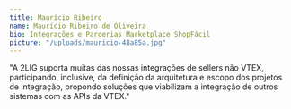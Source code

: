 ```yaml
---
title: Maurício Ribeiro
name: Maurício Ribeiro de Oliveira
bio: Integrações e Parcerias Marketplace ShopFácil
picture: "/uploads/mauricio-48a85a.jpg"
---
```


"A 2LIG suporta muitas das nossas integrações de sellers não VTEX, participando, inclusive, da definição da arquitetura e escopo dos projetos de integração, propondo soluções que viabilizam a integração de outros sistemas com as APIs da VTEX."